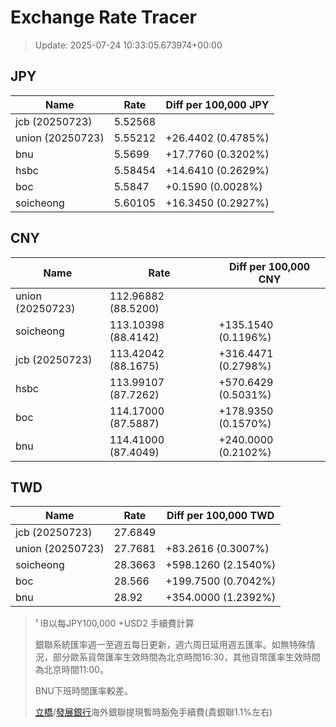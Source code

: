 # Exchange Rate Tracer

> Update: 2025-07-24 10:33:05.673974+00:00

## JPY

| Name             |    Rate | Diff per 100,000 JPY   |
|------------------|---------|------------------------|
| jcb (20250723)   | 5.52568 |                        |
| union (20250723) | 5.55212 | +26.4402 (0.4785%)     |
| bnu              | 5.5699  | +17.7760 (0.3202%)     |
| hsbc             | 5.58454 | +14.6410 (0.2629%)     |
| boc              | 5.5847  | +0.1590 (0.0028%)      |
| soicheong        | 5.60105 | +16.3450 (0.2927%)     |

## CNY

| Name             | Rate                | Diff per 100,000 CNY   |
|------------------|---------------------|------------------------|
| union (20250723) | 112.96882	(88.5200) |                        |
| soicheong        | 113.10398	(88.4142) | +135.1540 (0.1196%)    |
| jcb (20250723)   | 113.42042	(88.1675) | +316.4471 (0.2798%)    |
| hsbc             | 113.99107	(87.7262) | +570.6429 (0.5031%)    |
| boc              | 114.17000	(87.5887) | +178.9350 (0.1570%)    |
| bnu              | 114.41000	(87.4049) | +240.0000 (0.2102%)    |

## TWD

| Name             |    Rate | Diff per 100,000 TWD   |
|------------------|---------|------------------------|
| jcb (20250723)   | 27.6849 |                        |
| union (20250723) | 27.7681 | +83.2616 (0.3007%)     |
| soicheong        | 28.3663 | +598.1260 (2.1540%)    |
| boc              | 28.566  | +199.7500 (0.7042%)    |
| bnu              | 28.92   | +354.0000 (1.2392%)    |


> ¹ IB以每JPY100,000 +USD2 手續費計算
>
> 銀聯系統匯率週一至週五每日更新，週六周日延用週五匯率。如無特殊情況，部分歐系貨幣匯率生效時間為北京時間16:30，其他貨幣匯率生效時間為北京時間11:00。
>
> BNU下班時間匯率較差。
>
> [立橋](https://www.wlbank.com.mo/uploads/ueditor/file/20181211/1544536513900230.pdf)/[發展銀行](https://www.mdb.com.mo/Service_Charges_20230728.pdf)海外銀聯提現暫時豁免手續費(貴銀聯1.1%左右)

